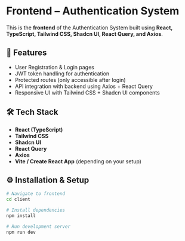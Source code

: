 # Frontend – Authentication System

This is the **frontend** of the Authentication System built using **React, TypeScript, Tailwind CSS, Shadcn UI, React Query, and Axios**.

## 🚀 Features
- User Registration & Login pages
- JWT token handling for authentication
- Protected routes (only accessible after login)
- API integration with backend using Axios + React Query
- Responsive UI with Tailwind CSS + Shadcn UI components

## 🛠️ Tech Stack
- **React (TypeScript)**
- **Tailwind CSS**
- **Shadcn UI**
- **React Query**
- **Axios**
- **Vite / Create React App** (depending on your setup)

## ⚙️ Installation & Setup

```bash
# Navigate to frontend
cd client

# Install dependencies
npm install

# Run development server
npm run dev
